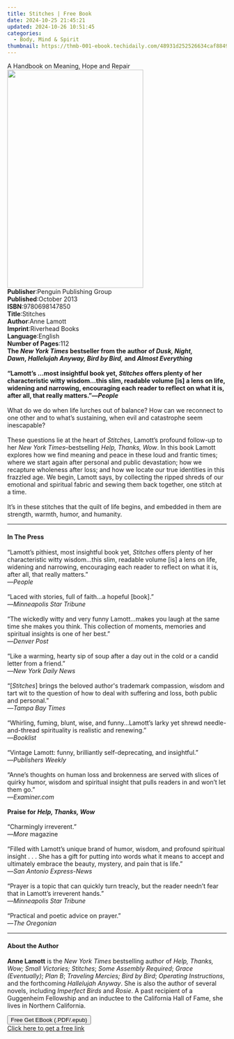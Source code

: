```yaml
---
title: Stitches | Free Book
date: 2024-10-25 21:45:21
updated: 2024-10-26 10:51:45
categories:
  - Body, Mind & Spirit
thumbnail: https://thmb-001-ebook.techidaily.com/48931d252526634caf8849e8143793fdb9e7e764491d30e2eb2669be50538796.jpg
---
```

<main id="book-container">
  <div class="flex flex-col">
    <div class="book-brief flex-1 py-6 px-4 sm:p-6 md:py-10 md:px-8">
      <!-- brief-->
      <div class="book-brief-main">A Handbook on Meaning, Hope and Repair</div>
    </div>
    <div
      class="book-meta-info flex-1 grid gap-4 col-start-1 col-end-3 row-start-1 sm:mb-6 sm:grid-cols-4 lg:gap-6 lg:col-start-2 lg:row-end-6 lg:row-span-6 lg:mb-0"
    >
      <div
        class="book-meta-info-left place-content-center mt-4 p-4 text-sm leading-6 col-start-2 col-span-2 dark:text-slate-400"
      >
        <img
          class="w-full h-500 object-cover rounded-lg sm:h-255 sm:col-span-2 lg:col-span-full"
          src="https://img-001-ebook.techidaily.com/ab34cd0dfe5e5b27e255d00775ff706e9a4ab8a6c69b1c2c292413b05009fdc6.jpg"
          alt=""
          width="312"
          height="500"
        />
      </div>
      <div
        class="book-meta-info-right mt-2 col-start-1 row-start-2 col-span-3 self-center"
      >
        <!-- meta data  -->
        <div class="flex flex-col px-4 md:px-8">
          <div class="flex-1">
            <strong>Publisher</strong>:<span class="px-2"
              >Penguin Publishing Group</span
            >
          </div>
          <div class="flex-1">
            <strong>Published</strong>:<span class="px-2">October 2013</span>
          </div>
          <div class="flex-1">
            <strong>ISBN</strong>:<span class="px-2">9780698147850</span>
          </div>
          <div class="flex-1">
            <strong>Title</strong>:<span class="px-2">Stitches</span>
          </div>
          <div class="flex-1">
            <strong>Author</strong>:<span class="px-2">Anne Lamott</span>
          </div>
          <div class="flex-1">
            <strong>Imprint</strong>:<span class="px-2">Riverhead Books</span>
          </div>
          <div class="flex-1">
            <strong>Language</strong>:<span class="px-2">English</span>
          </div>
          <div class="flex-1">
            <strong>Number of Pages</strong>:<span class="px-2">112</span>
          </div>
        </div>
      </div>
    </div>
    <div class="book-description flex-1 py-6 px-4 sm:p-6 md:py-10 md:px-8">
      <div class="book-description-main">
        <div accordion-content="" id="description">
          <b
            >The <i>New York Times </i>bestseller from the author of
            <i>Dusk, Night, Dawn</i>,&nbsp;<i
              >Hallelujah Anyway, Bird by Bird,</i
            >
            and <i>Almost Everything</i><br /><br />“Lamott’s …most insightful
            book yet,&nbsp;<i>Stitches&nbsp;</i>offers plenty of her
            characteristic witty wisdom…this slim, readable volume [is] a lens
            on life, widening and narrowing, encouraging each reader to reflect
            on what it is, after all, that really matters.”—<i>People</i></b
          ><br /><br />
          What do we do when life lurches out of balance? How can we reconnect
          to one other and to what’s sustaining, when evil and catastrophe seem
          inescapable?<br /><br />
          These questions lie at the heart of <i>Stitches</i>, Lamott’s profound
          follow-up to her <i>New York Times</i>–bestselling
          <i>Help, Thanks, Wow</i>. In this book Lamott explores how we find
          meaning and peace in these loud and frantic times; where we start
          again after personal and public devastation; how we recapture
          wholeness after loss; and how we locate our true identities in this
          frazzled age. We begin, Lamott says, by collecting the ripped shreds
          of our emotional and spiritual fabric and sewing them back together,
          one stitch at a time.<br /><br />
          It’s in these stitches that the quilt of life begins, and embedded in
          them are strength, warmth, humor, and humanity.
        </div>
        <div class="accordion-fader"></div>
      </div>
    </div>
    <div class="book-excerpts flex-1 py-6 px-4 sm:p-6 md:py-10 md:px-8">
      <!-- excerpts-->
      <div class="book-excerpts-main">
        <hr />
        <h4 class="placeholder placeholder-heading">
          <span>In The Press</span>
        </h4>
        <p>
          “Lamott’s pithiest, most insightful book yet, <i>Stitches </i>offers
          plenty of her characteristic witty wisdom…this slim, readable volume
          [is] a lens on life, widening and narrowing, encouraging each reader
          to reflect on what it is, after all, that really matters.”<br />
          —<i>People</i><br /><br />
          “Laced with stories, full of faith…a hopeful [book].”<br />
          —<i>Minneapolis Star Tribune</i><br /><br />
          “The wickedly witty and very funny Lamott…makes you laugh at the same
          time she makes you think. This collection of moments, memories and
          spiritual insights is one of her best.”<br />
          —<i>Denver Post </i><br /><br />
          “Like a warming, hearty sip of soup after a day out in the cold or a
          candid letter from a friend.”<br />
          —<i>New York Daily News</i><br /><br />
          “[<i>Stitches</i>] brings the beloved author's trademark compassion,
          wisdom and tart wit to the question of how to deal with suffering and
          loss, both public and personal.”<br />
          —<i>Tampa Bay Times</i><br /><br />
          “Whirling, fuming, blunt, wise, and funny…Lamott’s larky yet shrewd
          needle-and-thread spirituality is realistic and renewing.”<br />
          —<i>Booklist</i><br /><br />
          “Vintage Lamott: funny, brilliantly self-deprecating, and
          insightful.”<br />
          —<i>Publishers Weekly</i><br /><br />
          “Anne’s thoughts on human loss and brokenness are served with slices
          of quirky humor, wisdom and spiritual insight that pulls readers in
          and won’t let them go.”<br />
          —<i>Examiner.com</i><br /><br />
          <b>Praise for </b><i><b>Help, Thanks, Wow</b></i
          ><br /><br />
          “Charmingly irreverent.”<br />
          —<i>More </i>magazine<br /><br />
          “Filled with Lamott’s unique brand of humor, wisdom, and profound
          spiritual insight . . . She has a gift for putting into words what it
          means to accept and ultimately embrace the beauty, mystery, and pain
          that is&nbsp;life.”<br />
          —<i>San Antonio Express-News</i><br /><br />
          “Prayer is a topic that can quickly turn treacly, but the reader
          needn’t fear that in Lamott’s irreverent hands.”<br />
          —<i>Minneapolis Star Tribune</i><br /><br />
          “Practical and poetic advice on prayer.”<br />
          —<i>The Oregonian&nbsp;</i>
        </p>
      </div>
    </div>
    <div class="book-about-author flex-1 py-6 px-4 sm:p-6 md:py-10 md:px-8">
      <!-- about author-->
      <div class="book-main-author-main">
        <hr />
        <h4 class="placeholder placeholder-heading">
          <span>About the Author</span>
        </h4>
        <p>
          <b>Anne Lamott</b>&nbsp;is the&nbsp;<i>New York Times&nbsp;</i
          >bestselling author of&nbsp;<i
            >Help, Thanks, Wow; Small Victories; Stitches</i
          >;&nbsp;<i>Some Assembly Required</i>;&nbsp;<i>Grace (Eventually)</i
          >;&nbsp;<i>Plan B</i>;&nbsp;<i>Traveling Mercies; Bird by Bird</i>;
          <i>Operating Instructions</i>, and the forthcoming
          <i>Hallelujah Anyway</i>. She is also the author of several novels,
          including&nbsp;<i>Imperfect Birds&nbsp;</i>and <i>Rosie</i>. A past
          recipient of a Guggenheim Fellowship and an inductee to the California
          Hall of Fame, she lives in Northern California.
        </p>
      </div>
    </div>
    <div class="book-free-get flex-1 py-6 px-4 sm:p-6 md:py-10 md:px-8">
      <button
        id="btn-free-get"
        class="bg-blue-500 hover:bg-blue-700 text-white font-bold py-2 px-4 rounded"
      >
        Free Get EBook (.PDF/.epub)
      </button>
      <div id="countdown-display" class="px-2 text-lg mt-2"></div>
      <a
        id="free-link"
        class="hidden bg-blue-500 hover:bg-blue-700 text-white font-bold py-2 px-4 rounded"
        href="https://www.ebooks.com/en-us/book/1219264/stitches/anne-lamott/"
        target="_blank"
        >Click here to get a free link</a
      >
    </div>
    <script>
      let countdownTime = 0;
      let countdownInterval = null;
      document
        .getElementById('btn-free-get')
        .addEventListener('click', startCountdown);
      function startCountdown() {
        countdownTime = new Date().getTime() + 60000 * 3;
        countdownInterval = setInterval(updateCountdown, 1000);
        document.getElementById('btn-free-get').disabled = true;
        document
          .getElementById('btn-free-get')
          .classList.add('bg-gray-500', 'cursor-not-allowed');
      }
      function updateCountdown() {
        let currentTime = new Date().getTime();
        let timeLeft = countdownTime - currentTime;
        let secondsLeft = Math.floor(timeLeft / 1000);
        document.getElementById('countdown-display').innerHTML =
          `Remaining time: ${secondsLeft} seconds.`;
        if (secondsLeft <= 0) {
          clearInterval(countdownInterval);
          document.getElementById('btn-free-get').classList.add('hidden');
          document.getElementById('free-link').classList.remove('hidden');
          document.getElementById('countdown-display').innerHTML = '';
        }
      }
    </script>
  </div>
</main>
